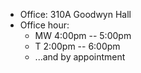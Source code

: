- Office: 310A Goodwyn Hall
- Office hour:
    * MW 4:00pm -- 5:00pm
    * T  2:00pm -- 6:00pm
    * ...and by appointment
